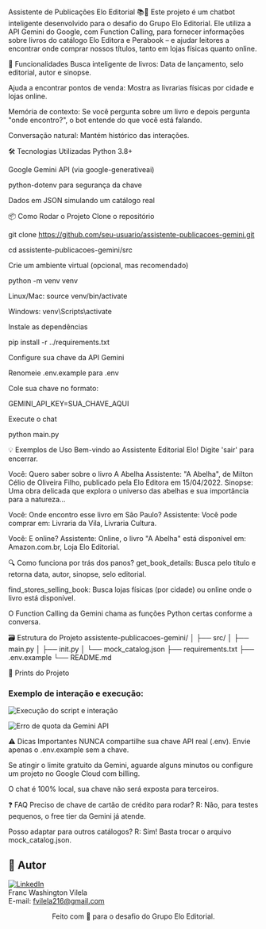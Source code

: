 Assistente de Publicações Elo Editorial 📚🤖
Este projeto é um chatbot inteligente desenvolvido para o desafio do Grupo Elo Editorial. Ele utiliza a API Gemini do Google, com Function Calling, para fornecer informações sobre livros do catálogo Elo Editora e Perabook – e ajudar leitores a encontrar onde comprar nossos títulos, tanto em lojas físicas quanto online.

🚀 Funcionalidades
Busca inteligente de livros: Data de lançamento, selo editorial, autor e sinopse.

Ajuda a encontrar pontos de venda: Mostra as livrarias físicas por cidade e lojas online.

Memória de contexto: Se você pergunta sobre um livro e depois pergunta "onde encontro?", o bot entende do que você está falando.

Conversação natural: Mantém histórico das interações.

🛠️ Tecnologias Utilizadas
Python 3.8+

Google Gemini API (via google-generativeai)

python-dotenv para segurança da chave

Dados em JSON simulando um catálogo real

📦 Como Rodar o Projeto
Clone o repositório

git clone https://github.com/seu-usuario/assistente-publicacoes-gemini.git

cd assistente-publicacoes-gemini/src

Crie um ambiente virtual (opcional, mas recomendado)

python -m venv venv

Linux/Mac: source venv/bin/activate

Windows: venv\Scripts\activate

Instale as dependências

pip install -r ../requirements.txt

Configure sua chave da API Gemini

Renomeie .env.example para .env

Cole sua chave no formato:

GEMINI_API_KEY=SUA_CHAVE_AQUI

Execute o chat

python main.py

💡 Exemplos de Uso
Bem-vindo ao Assistente Editorial Elo! Digite 'sair' para encerrar.

Você: Quero saber sobre o livro A Abelha
Assistente: "A Abelha", de Milton Célio de Oliveira Filho, publicado pela Elo Editora em 15/04/2022.
Sinopse: Uma obra delicada que explora o universo das abelhas e sua importância para a natureza...

Você: Onde encontro esse livro em São Paulo?
Assistente: Você pode comprar em: Livraria da Vila, Livraria Cultura.

Você: E online?
Assistente: Online, o livro "A Abelha" está disponível em: Amazon.com.br, Loja Elo Editorial.

🔍 Como funciona por trás dos panos?
get_book_details: Busca pelo título e retorna data, autor, sinopse, selo editorial.

find_stores_selling_book: Busca lojas físicas (por cidade) ou online onde o livro está disponível.

O Function Calling da Gemini chama as funções Python certas conforme a conversa.

🗃️ Estrutura do Projeto
assistente-publicacoes-gemini/
│
├── src/
│ ├── main.py
│ ├── init.py
│ └── mock_catalog.json
├── requirements.txt
├── .env.example
└── README.md

📸 Prints do Projeto
### Exemplo de interação e execução:

![Execução do script e interação](prints/projeto-elo-1.png)

![Erro de quota da Gemini API](prints/projeto-elo-2.png)



⚠️ Dicas Importantes
NUNCA compartilhe sua chave API real (.env). Envie apenas o .env.example sem a chave.

Se atingir o limite gratuito da Gemini, aguarde alguns minutos ou configure um projeto no Google Cloud com billing.

O chat é 100% local, sua chave não será exposta para terceiros.

❓ FAQ
Preciso de chave de cartão de crédito para rodar?
R: Não, para testes pequenos, o free tier da Gemini já atende.

Posso adaptar para outros catálogos?
R: Sim! Basta trocar o arquivo mock_catalog.json.

## 👤 Autor

[![LinkedIn](https://img.shields.io/badge/LinkedIn-Profile-blue)](https://www.linkedin.com/in/franc-washington-vilela-12446016a/)  
Franc Washington Vilela  
E-mail: fvilela216@gmail.com


<div align="center"> Feito com 💙 para o desafio do Grupo Elo Editorial. </div>